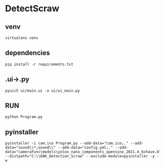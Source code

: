 # DetectScraw
## venv
```shell
virtualenv venv
```

## dependencies
```shell
pip install -r requirements.txt
```

## .ui->.py
```shell
pyuic5 ui/main.ui -o ui/ui_main.py
```

## RUN
```
python Program.py
```

## pyinstaller
```shell
pyinstaller -i cam.ico Program.py --add-data="cam.ico;." --add-data="sound\\*;sound\\" --add-data="config.yml;." --add-data="cameraFunc\models\yolox_nano_components_openvino_2021.4_6shave.blob;cameraFunc\\models\\" --distpath="C:\\OAK_Detection_Scraw" --exclude-module=pyinstaller -y -w 
```